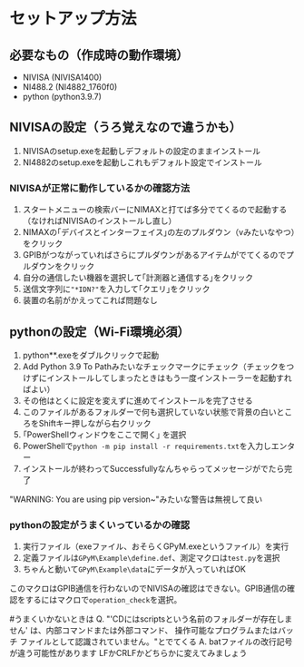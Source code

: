 # セットアップ方法

## 必要なもの（作成時の動作環境）

- NIVISA (NIVISA1400)
- NI488.2 (NI4882_1760f0)
- python (python3.9.7)

## NIVISAの設定（うろ覚えなので違うかも）

1. NIVISAのsetup.exeを起動しデフォルトの設定のままインストール
2. NI4882のsetup.exeを起動しこれもデフォルト設定でインストール

### NIVISAが正常に動作しているかの確認方法

1. スタートメニューの検索バーにNIMAXと打てば多分でてくるので起動する（なければNIVISAのインストールし直し）
2. NIMAXの｢デバイスとインターフェイス｣の左のプルダウン（vみたいなやつ）をクリック
3. GPIBがつながっていればさらにプルダウンがあるアイテムがでてくるのでプルダウンをクリック
4. 自分の通信したい機器を選択して｢計測器と通信する｣をクリック
5. 送信文字列に`"*IDN?"`を入力して｢クエリ｣をクリック
6. 装置の名前がかえってこれば問題なし

## pythonの設定（Wi-Fi環境必須）

1. python**.exeをダブルクリックで起動
2. Add Python 3.9 To Pathみたいなチェックマークにチェック（チェックをつけずにインストールしてしまったときはもう一度インストーラーを起動すればよい）
3. その他はとくに設定を変えずに進めてインストールを完了させる
4. このファイルがあるフォルダーで何も選択していない状態で背景の白いところをShiftキー押しながら右クリック
5. ｢PowerShellウィンドウをここで開く｣ を選択
6. PowerShellで`python -m pip install -r requirements.txt`を入力しエンター
7. インストールが終わってSuccessfullyなんちゃらってメッセージがでたら完了

"WARNING: You are using pip version~"みたいな警告は無視して良い

### pythonの設定がうまくいっているかの確認

1. 実行ファイル（exeファイル、おそらくGPyM.exeというファイル）を実行
2. 定義ファイルは`GPyM\Example\define.def`、測定マクロは`test.py`を選択
3. ちゃんと動いて`GPyM\Example\data`にデータが入っていればOK

このマクロはGPIB通信を行わないのでNIVISAの確認はできない。GPIB通信の確認をするにはマクロで`operation_check`を選択。


#うまくいかないときは
Q. "'CDにはscriptsという名前のフォルダーが存在しません' は、内部コマンドまたは外部コマンド、
操作可能なプログラムまたはバッチ ファイルとして認識されていません。"とでてくる
A. batファイルの改行記号が違う可能性があります LFかCRLFかどちらかに変えてみましょう
